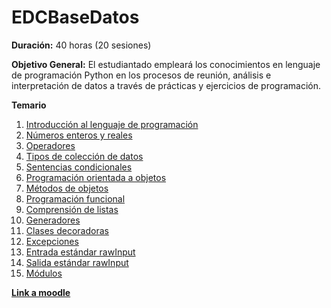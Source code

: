 # EDCBaseDatos

**Duración:** 40 horas (20 sesiones)

**Objetivo General:** El estudiantado empleará los conocimientos en lenguaje de programación Python en los procesos de reunión, análisis e interpretación de datos a través de prácticas y ejercicios de programación.

**Temario**

1. [Introducción al lenguaje de programación](./1.IntroduccionLenguajeProgramacion.md)
2. [Números enteros y reales]()
3. [Operadores]()
4. [Tipos de colección de datos]()
5. [Sentencias condicionales]() 
6. [Programación orientada a objetos]()
7. [Métodos de objetos]()
8. [Programación funcional]()
9. [Comprensión de listas]()
10. [Generadores]()
11. [Clases decoradoras]()
12. [Excepciones]()
13. [Entrada estándar rawInput]()
14. [Salida estándar rawInput]()
15. [Módulos]()

[**Link a moodle**](https://educacion.pilares.cdmx.gob.mx/)